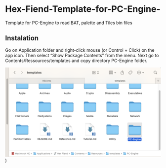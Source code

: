 # Hex-Fiend-Template-for-PC-Engine-
 Template for PC-Engine to read BAT, palette and Tiles bin files

## Instalation

Go on Application folder and right-click mouse (or Control + Click) on the app icon. Then select “Show Package Contents” from the menu. 
Next go to Contents/Ressources/templates and copy directory PC-Engine folder. 

![template folder](https://github.com/beddy70/Hex-Fiend-Template-for-PC-Engine-/blob/main/images/tempalte_folder.png))


